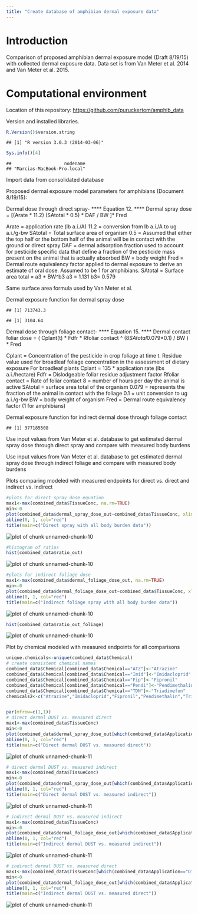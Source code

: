 ```yaml
---
title: "Create database of amphibian dermal exposure data"
---
```




Introduction
========================================================
Comparison of proposed amphibian dermal exposure model (Draft 8/19/15) with collected dermal exposure data. Data set is from Van Meter et al. 2014 and Van Meter et al. 2015.

Computational environment
========================================================
Location of this repository: 
https://github.com/puruckertom/amphib_data

Version and installed libraries.

```r
R.Version()$version.string
```

```
## [1] "R version 3.0.3 (2014-03-06)"
```

```r
Sys.info()[4]
```

```
##                    nodename 
## "Marcias-MacBook-Pro.local"
```



Import data from consolidated database


Proposed dermal exposure model parameters for amphibians (Document 8/19/15):

Dermal dose through direct spray-
**** Equation 12. ****
Dermal spray dose = [(Arate * 11.2) (SAtotal * 0.5) * DAF / BW ]* Fred

Arate = application rate (lb a.i./A)
11.2 = conversion from lb a.i./A to ug a.i./g-bw
SAtotal = Total surface area of organism
0.5 = Assumed that either the top half or the bottom half of the animal will be in contact with the ground or direct spray
DAF = dermal adsorption fraction used to account for pesticide specific data that define a fraction of the pesticide mass present on the animal that is actually absorbed
BW = body weight
Fred = Dermal route equivalency factor applied to dermal exposure to derive an estimate of oral dose. Assumed to be 1 for amphibians.
SAtotal = Surface area total = a3 * BW^b3
a3 = 1.131
b3= 0.579

Same surface area formula used by Van Meter et al. 

Dermal exposure function for dermal spray dose

```
## [1] 713743.3
```

```
## [1] 3104.64
```

Dermal dose through foliage contact-
**** Equation 15. **** 
Dermal contact foliar dose = ( Cplant(t) * Fdfr * Rfoliar contact ^ (8*SAtotal*0.079*0.1)     / BW ) * Fred

Cplant = Concentration of the pesticide in crop foliage at time t. Residue value used for broadleaf foliage concentration in the assessment of dietary exposure
For broadleaf plants Cplant = 135 * application rate (lbs a.i./hectare)
Fdfr = Dislodgeable foliar residue adjustment factor
Rfoliar contact = Rate of foliar contact
8 = number of hours per day the animal is active
SAtotal = surface area total of the organism
0.079 = represents the fraction of the animal in contact with the foliage
0.1 = unit conversion to ug a.i./g-bw
BW = body weight of organism
Fred = Dermal route equivalency factor (1 for amphibians)

Dermal exposure function for indirect dermal dose through foliage contact

```
## [1] 377185508
```

Use input values from Van Meter et al. database to get estimated dermal spray dose through direct spray and compare with measured body burdens

Use input values from Van Meter et al. database to get estimated dermal spray dose through indirect foliage and compare with measured body burdens


Plots comparing modeled with measured endpoints for direct vs. direct and indirect vs. indirect

```r
#plots for direct spray dose equation
max1<-max(combined_data$TissueConc, na.rm=TRUE)
min<-0
plot(combined_data$dermal_spray_dose_out~combined_data$TissueConc, xlim=c(min,max1), ylim=c(min,max1), xlab="Measured body burden", ylab="DUST direct spray")
abline(0, 1, col="red")
title(main=c("Direct spray with all body burden data"))
```

![plot of chunk unnamed-chunk-10](figure/unnamed-chunk-10-1.png) 

```r
#histogram of ratios
hist(combined_data$ratio_out)
```

![plot of chunk unnamed-chunk-10](figure/unnamed-chunk-10-2.png) 

```r
#plots for indirect foliage dose 
max1<-max(combined_data$dermal_foliage_dose_out, na.rm=TRUE)
min<-0
plot(combined_data$dermal_foliage_dose_out~combined_data$TissueConc, xlim=c(min,max1), ylim=c(min,max1), xlab="Measured body burden", ylab="DUST indirect foliage")
abline(0, 1, col="red")
title(main=c("Indirect foliage spray with all body burden data"))
```

![plot of chunk unnamed-chunk-10](figure/unnamed-chunk-10-3.png) 

```r
hist(combined_data$ratio_out_foliage)
```

![plot of chunk unnamed-chunk-10](figure/unnamed-chunk-10-4.png) 

Plot by chemical modeled with measured endpoints for all comparisons

```r
unique.chemicals<-unique(combined_data$Chemical)
# create consistent chemical names
combined_data$Chemical[combined_data$Chemical=="ATZ"]<-"Atrazine"
combined_data$Chemical[combined_data$Chemical=="Imid"]<-"Imidacloprid"
combined_data$Chemical[combined_data$Chemical=="Fip"]<-"Fipronil"
combined_data$Chemical[combined_data$Chemical=="Pendi"]<-"Pendimethalin"
combined_data$Chemical[combined_data$Chemical=="TDN"]<-"Triadimefon"
chemicals2<-c("Atrazine","Imidacloprid","Fipronil","Pendimethalin","Triadimefon")


par(mfrow=c(1,1))
# direct dermal DUST vs. measured direct
max1<-max(combined_data$TissueConc)
min<-0 
plot(combined_data$dermal_spray_dose_out[which(combined_data$Application=="Direct")]~combined_data$TissueConc[which(combined_data$Application=="Direct")], xlab=c('Measured Tissue Concentration Direct'), ylab=c("Modeled Tissue Concentration Direct"),asp=1, pty='s', xlim=c(min,max1), ylim=c(min,max1),pch=16, col=combined_data$Species[which(combined_data$Application=="Direct")])
abline(0, 1, col="red")
title(main=c("Direct dermal DUST vs. measured direct"))
```

![plot of chunk unnamed-chunk-11](figure/unnamed-chunk-11-1.png) 

```r
# direct dermal DUST vs. measured indirect
max1<-max(combined_data$TissueConc)
min<-0 
plot(combined_data$dermal_spray_dose_out[which(combined_data$Application=="Indirect")]~combined_data$TissueConc[which(combined_data$Application=="Indirect")], xlab=c('Measured Tissue Concentration Indirect'), ylab=c("Modeled Tissue Concentration Direct"),asp=1, pty='s', xlim=c(min,max1), ylim=c(min,max1), pch=16,col=combined_data$Species[which(combined_data$Application=="Indirect")])
abline(0, 1, col="red")
title(main=c("Direct dermal DUST vs. measured indirect"))
```

![plot of chunk unnamed-chunk-11](figure/unnamed-chunk-11-2.png) 

```r
# indirect dermal DUST vs. measured indirect
max1<-max(combined_data$TissueConc)
min<-0 
plot(combined_data$dermal_foliage_dose_out[which(combined_data$Application=="Indirect")]~combined_data$TissueConc[which(combined_data$Application=="Indirect")], xlab=c('Measured Tissue Concentration Indirect'), ylab=c("Modeled Tissue Concentration Indirect"),asp=1, pty='s', xlim=c(min,max1), ylim=c(min,max1), pch=16,col=combined_data$Species[which(combined_data$Application=="Indirect")])
abline(0, 1, col="red")
title(main=c("Indirect dermal DUST vs. measured indirect"))
```

![plot of chunk unnamed-chunk-11](figure/unnamed-chunk-11-3.png) 

```r
# indirect dermal DUST vs. measured direct
max1<-max(combined_data$TissueConc[which(combined_data$Application=="Direct")])
min<-0 
plot(combined_data$dermal_foliage_dose_out[which(combined_data$Application=="Direct")]~combined_data$TissueConc[which(combined_data$Application=="Direct")], xlab=c('Measured Tissue Concentration Direct'), ylab=c("Modeled Tissue Concentration Indirect"),asp=1, pty='s', xlim=c(min,max1), ylim=c(min,max1), pch=16,col=combined_data$Species[which(combined_data$Application=="Direct")])
abline(0, 1, col="red")
title(main=c("Indirect dermal DUST vs. measured direct"))
```

![plot of chunk unnamed-chunk-11](figure/unnamed-chunk-11-4.png) 


